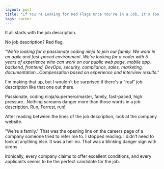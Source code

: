 ```yaml
---
layout: post
title: "If You're Looking for Red Flags Once You're in a Job, It's Too Late"
tags: career
---
```


It all starts with the job description.

No job description? Red flag.

_"We're looking for a passionate coding ninja to join our family. We work in an agile and fast-paced environment. We're looking for a coder with 5 years of experience who can work on our public web page, mobile app, backend, frontend, DevOps, security, compliance, sales, marketing, documentation...Compensation based on experience and interview results."_

I'm making that up, but I wouldn't be surprised if there's a "real" job description like that one out there.

Passionate, coding ninja/superhero/master, family, fast-paced, high pressure...Nothing screams danger more than those words in a job description. Run, Forrest, run!

After reading between the lines of the job description, look at the company website.

"We're a family." That was the opening line on the careers page of a company someone tried to refer me to. I stopped reading. I didn't need to look at anything else. It was a hell no. That was a blinking danger sign with sirens.

Ironically, every company claims to offer excellent conditions, and every applicants seems to be the perfect candidate for the job.
